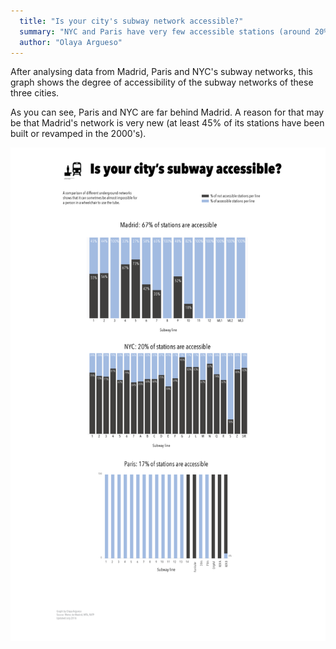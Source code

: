 ```yaml
---
  title: "Is your city's subway network accessible?"
  summary: "NYC and Paris have very few accessible stations (around 20% of the total number), while Madrid stands out with 67% wheelchair-friendly stations"
  author: "Olaya Argueso"
---
```


After analysing data from Madrid, Paris and NYC's subway networks, this graph shows the degree of accessibility of the subway networks of these three cities.

As you can see, Paris and NYC are far behind Madrid. A reason for that may be that Madrid's network is very new (at least 45% of its stations have been built or revamped in the 2000's).

![](subways-compared.png)
